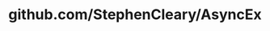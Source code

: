 ---
layout: post
title: github.com/StephenCleary/AsyncEx
categories: link
tags: [انگلیسی, گیت‌هاب, برنامه‌نویسی]
---